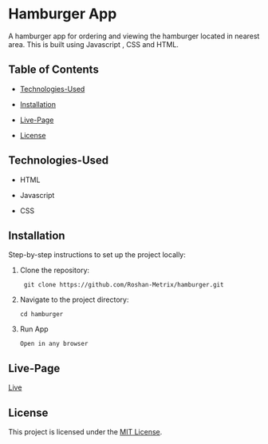 #  Hamburger App

A hamburger app for ordering and viewing the hamburger located in nearest area. This is built using Javascript , CSS and HTML.

  

##  Table of Contents

-  [Technologies-Used](#technologies-used)

-  [Installation](#installation)

-  [Live-Page](#live-page)

-  [License](#license)

  

##  Technologies-Used

- HTML

- Javascript

- CSS

  




  

##  Installation

  

Step-by-step instructions to set up the project locally:
1. Clone the repository:

        git clone https://github.com/Roshan-Metrix/hamburger.git

  
2. Navigate to the project directory:

       cd hamburger

4. Run App

       Open in any browser


## Live-Page

  [Live](https://roshan-metrix.github.io/hamburger/)

## License

This project is licensed under the [MIT License](license.txt).

  


